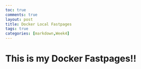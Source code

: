 ```yaml
---
toc: true
comments: true
layout: post
title: Docker Local Fastpages
tags: true
categories: [markdown,Week4]
---
```


# This is my Docker Fastpages!!